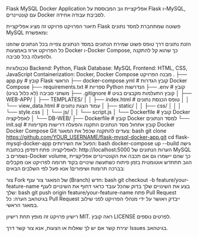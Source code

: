 Flask MySQL Docker Application
אפליקציית ווב המבוססת על Flask ו-MySQL, עם קונטיינרים Docker לסביבת עבודה אחידה.

תיאור הפרויקט
פרויקט זה מציג אפליקציית Flask פשוטה שמתחברת למסד נתונים MySQL ומאפשרת:

הזנת נתונים דרך טופס פשוט
שמירת הנתונים במסד הנתונים
צפייה בכל הנתונים שהוזנו
כל הפרויקט ארוז באמצעות Docker ו-Docker Compose, כך שהוא קל להתקנה ולהפעלה בכל סביבה.

טכנולוגיות
Backend: Python, Flask
Database: MySQL
Frontend: HTML, CSS, JavaScript
Containerization: Docker, Docker Compose
מבנה הפרויקט
.
├── app.py                     # קובץ Flask הראשי
├── docker-compose.yml         # קובץ הגדרות Docker Compose
├── requirements.txt           # ספריות Python הנדרשות
├── .env                       # קובץ משתני סביבה (לא כלול בגיט)
├── .gitignore                 # קובץ התעלמות מקבצים בגיט
│
├── WEB-APP/
│   ├── TEMPLATES/
│   │   ├── index.html         # טופס הכנסת נתונים
│   │   └── view_data.html     # עמוד הצגת נתונים
│   ├── static/
│   │   ├── css/
│   │   │   └── style.css
│   │   └── js/
│   │       └── script.js
│   └── Dockerfile             # קובץ Docker לאפליקציה
│
└── DB-WEB/
    ├── Dockerfile             # קובץ Docker למסד הנתונים
    └── init.sql               # קובץ אתחול מסד הנתונים
התקנה והפעלה
דרישות מקדימות
Docker
Docker Compose
Git
צעדים להתקנה
שכפל את המאגר:
bash
git clone https://github.com/YOUR_USERNAME/flask-mysql-docker-app.git
cd flask-mysql-docker-app
הפעל את השירותים:
bash
docker-compose up --build
גישה לאפליקציה:
פתח דפדפן בכתובת: http://localhost:5000
הערות
הנתונים של MySQL נשמרים ב-Docker volume, כך שהם יישמרו גם אם תכבה את הקונטיינרים
אפליקציית הווב תתחדש אוטומטית בזמן פיתוח כשתעשה שינויים בקוד
תרומה לפרויקט
אנו מקבלים בברכה תרומות ושיפורים! אנא פעל לפי השלבים הבאים:

צור Fork של המאגר
צור ענף (Branch) חדש:
bash
git checkout -b feature/your-feature-name
בצע את השינויים שלך
בדוק שהכל עובד כראוי
דחוף את השינויים לענף שלך:
bash
git push origin feature/your-feature-name
פתח Pull Request בגיטהאב
הערה: כל Pull Request ייבדק ויאושר על ידי מנהלי הפרויקט לפני שילוב במאגר הראשי.

רישיון
פרויקט זה מופץ תחת רישיון MIT. ראה קובץ LICENSE לפרטים נוספים.

יצירת קשר
אם יש לך שאלות או הצעות, אנא צור קשר דרך Issues בגיטהאב.

